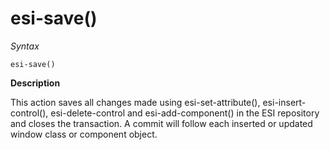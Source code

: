# esi-save()

*Syntax*

```
esi-save()
```

**Description**

This action saves all changes made using esi-set-attribute(), esi-insert-control(), esi-delete-control and esi-add-component() in the ESI repository and closes the transaction. A commit will follow each inserted or updated window class or component object.